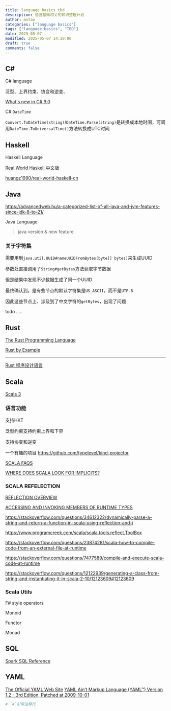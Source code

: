 ```yaml
---
title: language basics tbd
description: 语言基础相关的知识整理计划
author: mxtao
categories: ["language basics"]
tags: ["language basics", "TBD"]
date: 2025-05-07
modified: 2025-05-07 14:10:00
draft: true
comments: false
---
```


## C#

C# language

泛型、上界约束、协变和逆变、

[What's new in C# 9.0](https://docs.microsoft.com/en-us/dotnet/csharp/whats-new/csharp-9)

C# `DateTime`

`Convert.ToDateTime(string)`/`DateTime.Parse(string)`是转换成本地时间，可调用`DateTime.ToUniversalTime()`方法转换成UTC时间

## Haskell

Haskell Language

[Real World Haskell 中文版](http://cnhaskell.com/index.html)

[huangz1990/real-world-haskell-cn](https://github.com/huangz1990/real-world-haskell-cn)

## Java

https://advancedweb.hu/a-categorized-list-of-all-java-and-jvm-features-since-jdk-8-to-21/

Java Language

> java version & new feature


### 关于字符集

需要用到`java.util.UUID#nameUUIDFromBytes(byte[] bytes)`来生成UUID

参数处直接调用了`String#getBytes`方法获取字节数据

但是结果中发现不少数据生成了同一个UUID

最终确认到，是有些节点的默认字符集是`US_ASCII`，而不是`UTF-8`

因此这些节点上、涉及到了中文字符的`getBytes`，出现了问题

todo .....


## Rust

[The Rust Programming Language](https://doc.rust-lang.org/book/)

[Rust by Example](https://doc.rust-lang.org/stable/rust-by-example/)

--- 

[Rust 程序设计语言](https://kaisery.github.io/trpl-zh-cn/)

## Scala

[Scala 3](https://dotty.epfl.ch/docs/reference/overview.html)

### 语言功能

支持HKT

泛型约束支持约束上界和下界

支持协变和逆变

一个有趣的项目  https://github.com/typelevel/kind-projector

[SCALA FAQS](https://docs.scala-lang.org/tutorials/FAQ/index.html)

[WHERE DOES SCALA LOOK FOR IMPLICITS?](https://docs.scala-lang.org/tutorials/FAQ/finding-implicits.html)

### SCALA REFELECTION

[REFLECTION OVERVIEW](https://docs.scala-lang.org/overviews/reflection/overview.html)

[ACCESSING AND INVOKING MEMBERS OF RUNTIME TYPES](https://docs.scala-lang.org/overviews/reflection/overview.html#accessing-and-invoking-members-of-runtime-types)

https://stackoverflow.com/questions/34612322/dynamically-parse-a-string-and-return-a-function-in-scala-using-reflection-and-i

https://www.programcreek.com/scala/scala.tools.reflect.ToolBox

https://stackoverflow.com/questions/23874281/scala-how-to-compile-code-from-an-external-file-at-runtime

https://stackoverflow.com/questions/7477589/compile-and-execute-scala-code-at-runtime

https://stackoverflow.com/questions/12122939/generating-a-class-from-string-and-instantiating-it-in-scala-2-10/12123609#12123609

### Scala Utils

F# style operators 

Monoid

Functor

Monad

## SQL

<!-- to be fixed -->

[Spark SQL Reference](http://spark.apache.org/docs/latest/sql-ref.html)

## YAML

[The Official YAML Web Site](https://yaml.org/)
[YAML Ain’t Markup Language (YAML™) Version 1.2 - 3rd Edition, Patched at 2009-10-01](https://yaml.org/spec/1.2/spec.html)

```yaml
# `#`引导注释行
```
